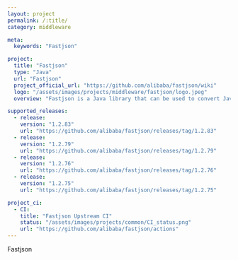 ```yaml
---
layout: project
permalink: /:title/
category: middleware

meta:
  keywords: "Fastjson"

project:
  title: "Fastjson"
  type: "Java"
  url: "Fastjson"
  project_official_url: "https://github.com/alibaba/fastjson/wiki"
  logo: "/assets/images/projects/middleware/fastjson/logo.jpeg"
  overview: "Fastjson is a Java library that can be used to convert Java Objects into their JSON representation. It can also be used to convert a JSON string to an equivalent Java object. Fastjson can work with arbitrary Java objects including pre-existing objects that you do not have source-code of."

supported_releases:
  - release:
    version: "1.2.83"
    url: "https://github.com/alibaba/fastjson/releases/tag/1.2.83"
  - release:
    version: "1.2.79"
    url: "https://github.com/alibaba/fastjson/releases/tag/1.2.79"
  - release:
    version: "1.2.76"
    url: "https://github.com/alibaba/fastjson/releases/tag/1.2.76"
  - release:
    version: "1.2.75"
    url: "https://github.com/alibaba/fastjson/releases/tag/1.2.75"

project_ci:
  - CI:
    title: "Fastjson Upstream CI"
    status: "/assets/images/projects/common/CI_status.png"
    url: "https://github.com/alibaba/fastjson/actions"
---
```


<p>Fastjson</p>
